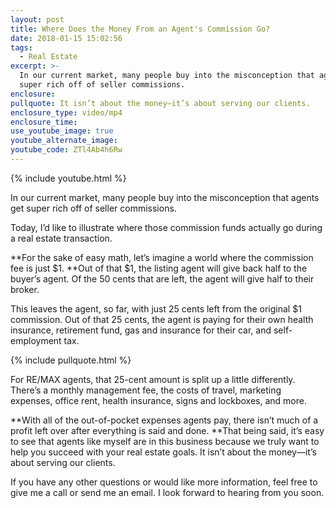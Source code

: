 ```yaml
---
layout: post
title: Where Does the Money From an Agent's Commission Go?
date: 2018-01-15 15:02:56
tags:
  - Real Estate
excerpt: >-
  In our current market, many people buy into the misconception that agents get
  super rich off of seller commissions.
enclosure:
pullquote: It isn’t about the money—it’s about serving our clients.
enclosure_type: video/mp4
enclosure_time:
use_youtube_image: true
youtube_alternate_image:
youtube_code: ZTl4Ab4h6Rw
---
```



{% include youtube.html %}

In our current market, many people buy into the misconception that agents get super rich off of seller commissions.

Today, I’d like to illustrate where those commission funds actually go during a real estate transaction.

**For the sake of easy math, let’s imagine a world where the commission fee is just $1.&nbsp;**Out of that $1, the listing agent will give back half to the buyer’s agent. Of the 50 cents that are left, the agent will give half to their broker.

This leaves the agent, so far, with just 25 cents left from the original $1 commission. Out of that 25 cents, the agent is paying for their own health insurance, retirement fund, gas and insurance for their car, and self-employment tax.

{% include pullquote.html %}

For RE/MAX agents, that 25-cent amount is split up a little differently. There’s a monthly management fee, the costs of travel, marketing expenses, office rent, health insurance, signs and lockboxes, and more.

**With all of the out-of-pocket expenses agents pay, there isn’t much of a profit left over after everything is said and done.&nbsp;**That being said, it’s easy to see that agents like myself are in this business because we truly want to help you succeed with your real estate goals. It isn’t about the money—it’s about serving our clients.

If you have any other questions or would like more information, feel free to give me a call or send me an email. I look forward to hearing from you soon.